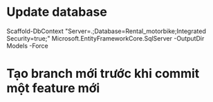 # Update database
Scaffold-DbContext "Server=.;Database=Rental_motorbike;Integrated Security=true;" Microsoft.EntityFrameworkCore.SqlServer -OutputDir Models -Force

# Tạo branch mới trước khi commit một feature mới
